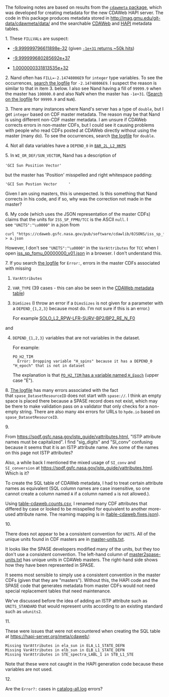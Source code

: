 The following notes are based on results from the [`cdawmeta` package](https://github.com/rweigel/cdawmeta/), which was developed for creating metadata for the new CDAWeb HAPI server. The code in this package produces metadata stored in http://mag.gmu.edu/git-data/cdawmeta/data/ and the searchable [CDAWeb](https://hapi-server.org/meta/cdaweb/) and [HAPI](https://hapi-server.org/meta/hapi/) metadata tables.

1\. These `FILLVALs` are suspect:

* [-9.999999796611898e-32](http://localhost:8051/#FILLVAL=-9.999999796611898e-32) (given [`-1e+31` returns ~50k hits](https://hapi-server.org/meta/cdaweb/#FILLVAL=-1e%2b31))

* [-9.999999680285692e+37](https://hapi-server.org/meta/cdaweb/#FILLVAL=-9.999999680285692e%2b37)

* [1.0000000331813535e+32](https://hapi-server.org/meta/cdaweb/#FILLVAL=1.0000000331813535e%2b32)


2\. Nand often has `FILL=-2.14748006E9` for `integer` type variables. To see the occurrences, [search the logfile](http://mag.gmu.edu/git-data/cdawmeta/data/hapi/compare.log) for `-2.14748006E9`. I suspect the reason is similar to that in item 3. below. I also see Nand having a fill of `99999.9` when the master has `100000.0` and also NaN when the master has `-1e+31`. ([Search on the logfile](http://mag.gmu.edu/git-data/cdawmeta/data/hapi/compare.log) for `99999.9` and `NaN`).


3\. There are many instances where Nand's server has a type of `double`, but I get `integer` based on CDF master metadata. The reason may be that Nand is using different non-CDF master metadata. I am unsure if CDAWeb corrects errors in non-master CDFs, but I could see it causing problems with people who read CDFs posted at CDAWeb directly without using the master (many do). To see the occurrences, search [the logfile](http://mag.gmu.edu/git-data/cdawmeta/data/hapi/compare.log) for `double`.


4\. Not all data variables have a `DEPEND_0` in [`BAR_2L_L2_HKPG`](https://hapi-server.org/meta/cdaweb/#datasetID=BAR_2L_L2_HKPG)


5\. In `WI_OR_DEF/SUN_VECTOR`, Nand has a description of

`'GCI Sun Position Vector'  ` 

but the master has 'Position' misspelled and right whitespace padding:

`'GCI Sun Postion Vector     '`

Given I am using masters, this is unexpected. Is this something that Nand corrects in his code, and if so, why was the correction not made in the master?


6\. My code (which uses the JSON representation of the master CDFs) claims that the units for `ISS_SP_FPMU/TCC` is the ASCII `null`. I see `"UNITS":"\u0000"` in a.json from

```
curl "https://cdaweb.gsfc.nasa.gov/pub/software/cdawlib/0JSONS/iss_sp_fpmu_00000000_v01.json" > a.json
```

However, I don't see `"UNITS":"\u0000"` in the `VarAttributes` for `TCC` when I open [iss_sp_fpmu_00000000_v01.json](https://cdaweb.gsfc.nasa.gov/pub/software/cdawlib/0JSONS/iss_sp_fpmu_00000000_v01.json) in a browser. I don't understand this.


7\. If you search [the logfile](http://mag.gmu.edu/git-data/cdawmeta/data/hapi/catalog-all.log) for `Error:`, errors in the master CDFs associated with missing

1. `VarAttributes`

2. `VAR_TYPE` (39 cases - this can also be seen in the [CDAWeb metadata table](https://hapi-server.org/meta/cdaweb/#VAR_TYPE=''))

3. `DimSizes` (I throw an error if a `DimsSizes` is not given for a parameter with a `DEPEND_{1,2,3}` because most do. I'm not sure if this is an error.)

   For example [SOLO_L2_RPW-LFR-SURV-BP2/BP2_RE_N_F0](https://hapi-server.org/meta/cdaweb/#VariableName='BP2_RE_N_F0')

and

4. `DEPEND_{1,2,3}` variables that are not variables in the dataset.

    For example:

    ```
    PO_H2_TIM
      Error: Dropping variable "H_spins" because it has a DEPEND_0 "H_epoch" that is not in dataset
    ```

   The explanation is that [`PO_H2_TIM` has a variable named `H_Epoch`](https://hapi-server.org/meta/cdaweb/#datasetID=PO_H2_TIM) (upper case "E").


8\. [The logfile](http://mag.gmu.edu/git-data/cdawmeta/data/cdaweb.errors.log) has many errors associated with the fact that `spase_DatasetResourceID` does not start with `spase://`. I think an empty space is placed there because a SPASE record does not exist, which may be there to make validation pass on a validator that only checks for a non-empty string. There are also many `404` errors for URLs to `hpde.io` based on `spase_DatasetResourceID`.

9\.

From https://spdf.gsfc.nasa.gov/istp_guide/vattributes.html, "ISTP attribute names must be capitalized". I find "sig_digits" and "SI_conv" confusing because it seems that it is an ISTP attribute name. Are some of the names on this page not ISTP attributes?

Also, a while back I mentioned the mixed usage of `SI_conv` and `SI_conversion` at https://spdf.gsfc.nasa.gov/istp_guide/vattributes.html. Which is it?

To create the SQL table of CDAWeb metadata, I had to treat certain attribute names as equivalent (SQL column names are case insensitive, so one cannot create a column named `A` if a column named `a` is not allowed.).

Using [table-cdaweb.counts.csv](https://github.com/rweigel/cdawmeta/blob/main/table/table-cdaweb.counts.csv), I renamed many CDF attributes that differed by case or looked to be misspelled for equivalent to another more-used attribute name. The reaming mapping is in ([table-cdaweb.fixes.json](https://github.com/rweigel/cdawmeta/blob/main/table/table-cdaweb.fixes.json)).

10\.

There does not appear to be a consistent convention for `UNITS`. All of the unique units found in CDF masters are in [master-units.txt](https://github.com/rweigel/cdawmeta/blob/main/spase/master-units.txt).

It looks like the SPASE developers modified many of the units, but they too don't use a consistent convention. The left-hand column of [master2spase-units.txt](https://github.com/rweigel/cdawmeta/blob/main/spase/master2spase-units.txt) has unique units in CDAWeb masters. The right-hand side shows how they have been represented in SPASE.

It seems most sensible to simply use a consistent convention in the master CDFs (given that they are "masters"). Without this, the HAPI code and the SPASE code that generates metadata from master CDFs would not need special replacement tables that need maintenance.

We've discussed before the idea of adding an ISTP attribute such as `UNITS_STANDARD` that would represent units according to an existing standard such as `udunits2`.

11\.

These were issues that were not encountered when creating the SQL table at https://hapi-server.org/meta/cdaweb/:

```
Missing VarAttributes in ela_sun in ELA_L1_STATE_DEFN
Missing VarAttributes in elb_sun in ELB_L1_STATE_DEFN
Missing VarAttributes in STE_spectra_LABL_1 in STB_L1_STE
```

Note that these were not caught in the HAPI generation code because these variables are not used.

12\.

Are the `Error?:` cases in [catalog-all.log](http://mag.gmu.edu/git-data/cdawmeta/data/hapi/catalog-all.log) errors?
